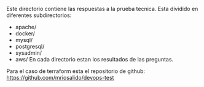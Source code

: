 Este directorio contiene las respuestas a la prueba tecnica. 
Esta dividido en diferentes subdirectorios:
* apache/
* docker/
* mysql/
* postgresql/
* sysadmin/
* aws/
En cada directorio estan los resultados de las preguntas. 

Para el caso de terraform esta el repositorio de github: https://github.com/mriosalido/devops-test
